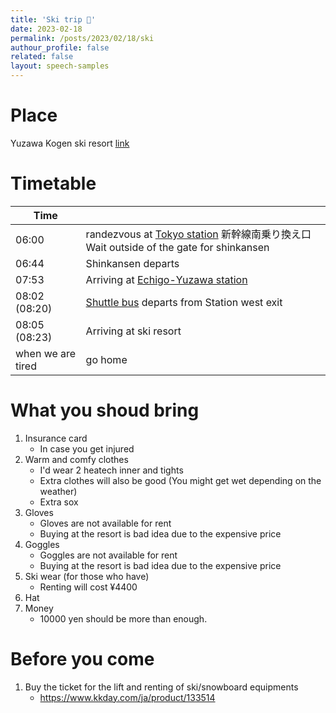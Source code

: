 ```yaml
---
title: 'Ski trip 🎿'
date: 2023-02-18
permalink: /posts/2023/02/18/ski
authour_profile: false
related: false
layout: speech-samples
---
```


# Place
Yuzawa Kogen ski resort [link](https://www.yuzawakogen.com/)

# Timetable
| Time | |
|---|---|
|06:00| randezvous at [Tokyo station](https://goo.gl/maps/Ryd3SKdBbpAryZ4s6) 新幹線南乗り換え口 Wait outside of the gate for shinkansen|
|06:44| Shinkansen departs |
|07:53| Arriving at [Echigo-Yuzawa station](https://goo.gl/maps/j5EZD9v5Fp2XgMoC9) |
|08:02 (08:20)| [Shuttle bus](https://www.yuzawakogen.com/wordpress/wp-content/uploads/2022/12/130023_4c_bus-web.pdf) departs from Station west exit |
|08:05 (08:23)| Arriving at ski resort | 
| when we are tired | go home|

# What you shoud bring
1. Insurance card
    - In case you get injured
1. Warm and comfy clothes 
    - I'd wear 2 heatech inner and tights
    - Extra clothes will also be good (You might get wet depending on the weather)
    - Extra sox
1. Gloves
    - Gloves are not available for rent
    - Buying at the resort is bad idea due to the expensive price
1. Goggles
    - Goggles are not available for rent
    - Buying at the resort is bad idea due to the expensive price
1. Ski wear (for those who have)
    - Renting will cost ¥4400
1. Hat
1. Money
    - 10000 yen should be more than enough.

# Before you come
1. Buy the ticket for the lift and renting of ski/snowboard equipments
    - https://www.kkday.com/ja/product/133514
